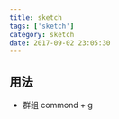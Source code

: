 ```yaml
---
title: sketch
tags: ['sketch']
category: sketch
date: 2017-09-02 23:05:30
---
```


## 用法
* 群组 commond + g






